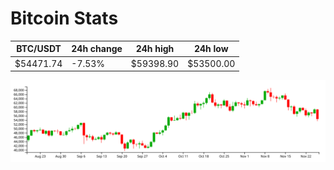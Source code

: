 # Bitcoin Stats

BTC/USDT|24h change|24h high|24h low|
|---|---|---|---|
|$54471.74|-7.53%|$59398.90|$53500.00|

<img src="./chart.svg">
